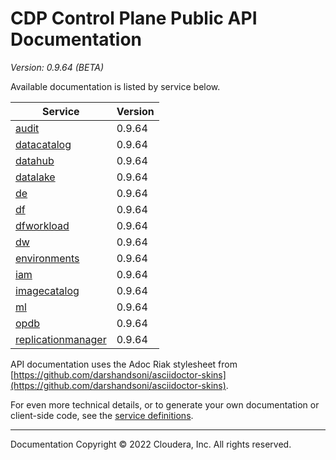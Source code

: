 # CDP Control Plane Public API Documentation

*Version: 0.9.64 (BETA)*

Available documentation is listed by service below.

| Service | Version |
| --- | --- |
| [audit](./audit/index.html) | 0.9.64 |
| [datacatalog](./datacatalog/index.html) | 0.9.64 |
| [datahub](./datahub/index.html) | 0.9.64 |
| [datalake](./datalake/index.html) | 0.9.64 |
| [de](./de/index.html) | 0.9.64 |
| [df](./df/index.html) | 0.9.64 |
| [dfworkload](./dfworkload/index.html) | 0.9.64 |
| [dw](./dw/index.html) | 0.9.64 |
| [environments](./environments/index.html) | 0.9.64 |
| [iam](./iam/index.html) | 0.9.64 |
| [imagecatalog](./imagecatalog/index.html) | 0.9.64 |
| [ml](./ml/index.html) | 0.9.64 |
| [opdb](./opdb/index.html) | 0.9.64 |
| [replicationmanager](./replicationmanager/index.html) | 0.9.64 |

API documentation uses the Adoc Riak stylesheet from
[https://github.com/darshandsoni/asciidoctor-skins](https://github.com/darshandsoni/asciidoctor-skins).

For even more technical details, or to generate your own documentation or client-side code, see the
[service definitions](swagger/).

----

Documentation Copyright © 2022 Cloudera, Inc. All rights reserved.


